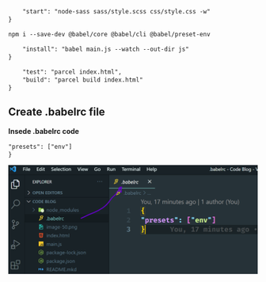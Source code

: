 ```"scripts": {
    "start": "node-sass sass/style.scss css/style.css -w"
}
```
```Transpile js in Babel
npm i --save-dev @babel/core @babel/cli @babel/preset-env
```
```"scripts": {
    "install": "babel main.js --watch --out-dir js"
}
```

```"scripts": {
    "test": "parcel index.html",
    "build": "parcel build index.html"
}
```
**Create .babelrc file**
------------------------------------------
**Insede .babelrc code**

```{
"presets": ["env"]    
}
```

![babelrc](./babelrc.png)